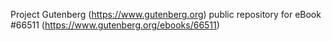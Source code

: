 Project Gutenberg (https://www.gutenberg.org) public repository for
eBook #66511 (https://www.gutenberg.org/ebooks/66511)
